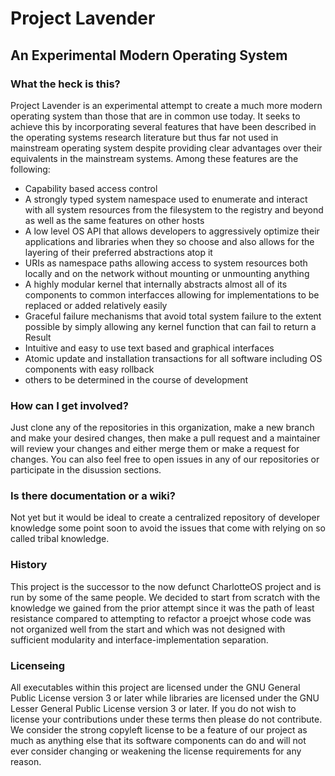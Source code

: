 # Project Lavender

## An Experimental Modern Operating System

### What the heck is this?

Project Lavender is an experimental attempt to create a much more modern operating system than those that are in common use today. It seeks to achieve this by incorporating several features that have been described
in the operating systems research literature but thus far not used in mainstream operating system despite providing clear advantages over their equivalents in the mainstream systems. Among these features are the following:

- Capability based access control
- A strongly typed system namespace used to enumerate and interact with all system resources from the filesystem to the registry and beyond as well as the same features on other hosts
- A low level OS API that allows developers to aggressively optimize their applications and libraries when they so choose and also allows for the layering of their preferred abstractions atop it
- URIs as namespace paths allowing access to system resources both locally and on the network without mounting or unmounting anything
- A highly modular kernel that internally abstracts almost all of its components to common interfacces allowing for implementations to be replaced or added relatively easily
- Graceful failure mechanisms that avoid total system failure to the extent possible by simply allowing any kernel function that can fail to return a Result
- Intuitive and easy to use text based and graphical interfaces
- Atomic update and installation transactions for all software including OS components with easy rollback
- others to be determined in the course of development

### How can I get involved?

Just clone any of the repositories in this organization, make a new branch and make your desired changes, then make a pull request and a maintainer will review your changes and either merge them or make a request for changes. You can also
feel free to open issues in any of our repositories or participate in the disussion sections.

### Is there documentation or a wiki?

Not yet but it would be ideal to create a centralized repository of developer knowledge some point soon to avoid the issues that come with relying on so called tribal knowledge.

### History

This project is the successor to the now defunct CharlotteOS project and is run by some of the same people. We decided to start from scratch with the knowledge we gained from the prior attempt since it was the path of least resistance
compared to attempting to refactor a proejct whose code was not organized well from the start and which was not designed with sufficient modularity and interface-implementation separation.

### Licenseing

All executables within this project are licensed under the GNU General Public License version 3 or later while libraries are licensed under the GNU Lesser General Public License version 3 or later. If you do not wish to license your
contributions under these terms then please do not contribute. We consider the strong copyleft license to be a feature of our project as much as anything else that its software components can do and will not ever consider changing or weakening the
license requirements for any reason.
